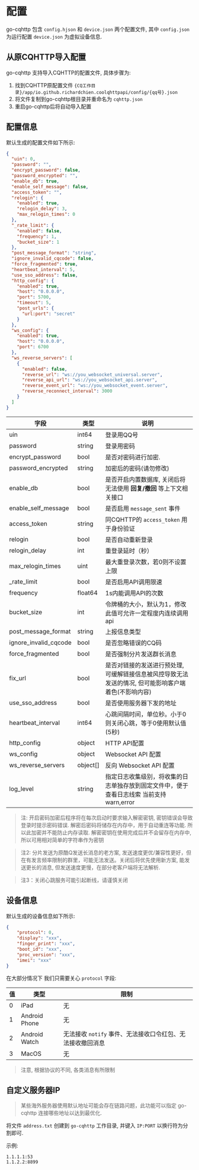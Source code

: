 # 配置

go-cqhttp 包含 `config.hjson` 和 `device.json` 两个配置文件, 其中 `config.json` 为运行配置 `device.json` 为虚拟设备信息.

## 从原CQHTTP导入配置

go-cqhttp 支持导入CQHTTP的配置文件, 具体步骤为:

1. 找到CQHTTP原配置文件 `{CQ工作目录}/app/io.github.richardchien.coolqhttpapi/config/{qq号}.json`
2. 将文件复制到go-cqhttp根目录并重命名为 `cqhttp.json`
3. 重启go-cqhttp后将自动导入配置

## 配置信息

默认生成的配置文件如下所示:

````json
{
  "uin": 0,
  "password": "",
  "encrypt_password": false,
  "password_encrypted": "",
  "enable_db": true,
  "enable_self_message": false,
  "access_token": "",
  "relogin": {
    "enabled": true,
    "relogin_delay": 3,
    "max_relogin_times": 0
  },
  "_rate_limit": {
    "enabled": false,
    "frequency": 1,
    "bucket_size": 1
  },
  "post_message_format": "string",
  "ignore_invalid_cqcode": false,
  "force_fragmented": true,
  "heartbeat_interval": 5,
  "use_sso_address": false,
  "http_config": {
    "enabled": true,
    "host": "0.0.0.0",
    "port": 5700,
    "timeout": 5,
    "post_urls": {
      "url:port": "secret"
    }
  },
  "ws_config": {
    "enabled": true,
    "host": "0.0.0.0",
    "port": 6700
  },
  "ws_reverse_servers": [
    {
      "enabled": false,
      "reverse_url": "ws://you_websocket_universal.server",
      "reverse_api_url": "ws://you_websocket_api.server",
      "reverse_event_url": "ws://you_websocket_event.server",
      "reverse_reconnect_interval": 3000
    }
  ]
}
````

| 字段                  | 类型     | 说明                                                                                     |
| --------------------- | -------- | ---------------------------------------------------------------------------------------- |
| uin                   | int64    | 登录用QQ号                                                                               |
| password              | string   | 登录用密码                                                                               |
| encrypt_password      | bool     | 是否对密码进行加密.                                                                      |
| password_encrypted    | string   | 加密后的密码(请勿修改)                                                                   |
| enable_db             | bool     | 是否开启内置数据库, 关闭后将无法使用 **回复/撤回** 等上下文相关接口                      |
| enable_self_message   | bool     | 是否启用 `message_sent` 事件                                                       |
| access_token          | string   | 同CQHTTP的 `access_token`  用于身份验证                                                  |
| relogin               | bool     | 是否自动重新登录                                                                         |
| relogin_delay         | int      | 重登录延时（秒）                                                                         |
| max_relogin_times     | uint     | 最大重登录次数，若0则不设置上限                                                          |
| _rate_limit           | bool     | 是否启用API调用限速                                                                      |
| frequency             | float64  | 1s内能调用API的次数                                                                      |
| bucket_size           | int      | 令牌桶的大小，默认为1，修改此值可允许一定程度内连续调用api                               |
| post_message_format   | string   | 上报信息类型                                                                             |
| ignore_invalid_cqcode | bool     | 是否忽略错误的CQ码                                                                       |
| force_fragmented      | bool     | 是否强制分片发送群长消息                                                                 |
| fix_url               | bool     | 是否对链接的发送进行预处理, 可缓解链接信息被风控导致无法发送的情况, 但可能影响客户端着色(不影响内容)|
| use_sso_address       | bool     | 是否使用服务器下发的地址                                                                 |
| heartbeat_interval    | int64    | 心跳间隔时间，单位秒。小于0则关闭心跳，等于0使用默认值(5秒)                              |
| http_config           | object   | HTTP API配置                                                                             |
| ws_config             | object   | Websocket API 配置                                                                       |
| ws_reverse_servers    | object[] | 反向 Websocket API 配置                                                                  |
| log_level             | string   | 指定日志收集级别，将收集的日志单独存放到固定文件中，便于查看日志线索 当前支持 warn,error |

> 注: 开启密码加密后程序将在每次启动时要求输入解密密钥, 密钥错误会导致登录时提示密码错误.
> 解密后密码将储存在内存中，用于自动重连等功能. 所以此加密并不能防止内存读取.
> 解密密钥在使用完成后并不会留存在内存中, 所以可用相对简单的字符串作为密钥

> 注2: 分片发送为原酷Q发送长消息的老方案, 发送速度更优/兼容性更好，但在有发言频率限制的群里，可能无法发送。关闭后将优先使用新方案, 能发送更长的消息, 但发送速度更慢，在部分老客户端将无法解析.

> 注3：关闭心跳服务可能引起断线，请谨慎关闭

## 设备信息

默认生成的设备信息如下所示:

``` json
{
	"protocol": 0,
	"display": "xxx",
	"finger_print": "xxx",
	"boot_id": "xxx",
	"proc_version": "xxx",
	"imei": "xxx"
}
```

在大部分情况下 我们只需要关心 `protocol` 字段:

| 值  | 类型          | 限制                                                             |
| --- | ------------- | ---------------------------------------------------------------- |
| 0   | iPad          | 无                                                               |
| 1   | Android Phone | 无                                                               |
| 2   | Android Watch | 无法接收 `notify` 事件、无法接收口令红包、无法接收撤回消息            |
| 3   | MacOS         | 无                                                               |

> 注意, 根据协议的不同, 各类消息有所限制

## 自定义服务器IP

> 某些海外服务器使用默认地址可能会存在链路问题，此功能可以指定 go-cqhttp 连接哪些地址以达到最优化.

将文件 `address.txt` 创建到 `go-cqhttp` 工作目录, 并键入 `IP:PORT` 以换行符为分割即可.

示例:

````
1.1.1.1:53
1.1.2.2:8899
````